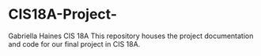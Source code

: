 # CIS18A-Project-
Gabriella Haines
CIS 18A
This repository houses the project documentation and code for our final project in CIS 18A. 
